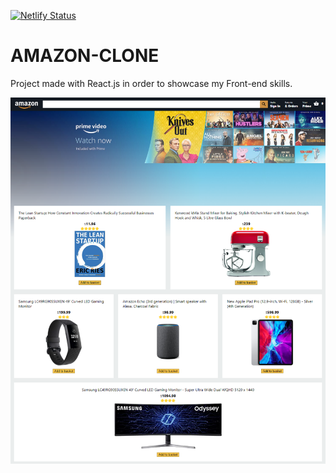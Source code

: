 [![Netlify Status](https://api.netlify.com/api/v1/badges/1bd196d0-bcc2-4ae5-86ae-d4e526821c55/deploy-status)](https://app.netlify.com/sites/amazone-clone-by-lalit/deploys)

# AMAZON-CLONE

Project made with React.js in order to showcase my Front-end skills.

![Alt text](/public/screenshot.png?raw=true "Result")
